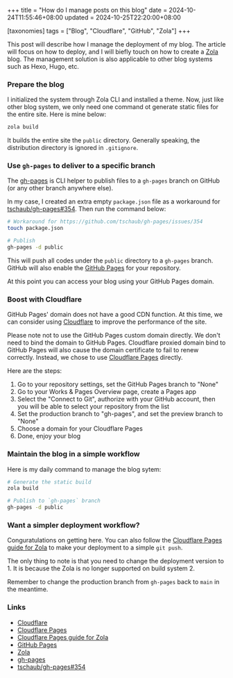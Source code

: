 +++
title = "How do I manage posts on this blog"
date = 2024-10-24T11:55:46+08:00
updated = 2024-10-25T22:20:00+08:00

[taxonomies]
tags = ["Blog", "Cloudflare", "GitHub", "Zola"]
+++

This post will describe how I manage the deployment of my blog.
The article will focus on how to deploy, and I will biefly touch on how to create a [Zola] blog.
The management solution is also applicable to other blog systems such as Hexo, Hugo, etc.

<!-- more -->

### Prepare the blog

I initialized the system through Zola CLI and installed a theme.
Now, just like other blog system, we only need one command ot generate static files for the entire site. Here is mine below:

```bash
zola build
```

It builds the entire site the `public` directory. Generally speaking, the distribution directory is ignored in `.gitignore`.

### Use `gh-pages` to deliver to a specific branch

The [gh-pages] is CLI helper to publish files to a `gh-pages` branch on GitHub (or any other branch anywhere else).

In my case, I created an extra empty `package.json` file as a workaround for [tschaub/gh-pages#354].
Then run the command below:

```bash
# Workaround for https://github.com/tschaub/gh-pages/issues/354
touch package.json

# Publish
gh-pages -d public
```

This will push all codes under the `public` directory to a `gh-pages` branch. GitHub will also enable the [GitHub Pages] for your repository.

At this point you can access your blog using your GitHub Pages domain.

### Boost with Cloudflare

GitHub Pages' domain does not have a good CDN function. At this time, we can consider using [Cloudflare] to improve the performance of the site.

Please note not to use the GitHub Pages custom domain directly. We don't need to bind the domain to GitHub Pages.
Cloudflare proxied domain bind to GitHub Pages will also cause the domain certificate to fail to renew correctly.
Instead, we chose to use [Cloudflare Pages] directly.

Here are the steps:

1. Go to your repository settings, set the GitHub Pages branch to "None"
1. Go to your Works & Pages Overview page, create a Pages app
1. Select the "Connect to Git", authorize with your GitHub account, then you will be able to select your repository from the list
1. Set the production branch to "gh-pages", and set the preview branch to "None"
1. Choose a domain for your Cloudflare Pages
1. Done, enjoy your blog

### Maintain the blog in a simple workflow

Here is my daily command to manage the blog sytem:

```bash
# Generate the static build
zola build

# Publish to `gh-pages` branch
gh-pages -d public
```

### Want a simpler deployment workflow?

Conguratulations on getting here. You can also follow the [Cloudflare Pages guide for Zola] to make your deployment to a simple `git push`.

The only thing to note is that you need to change the deployment version to 1. It is because the Zola is no longer supported on build system 2.

Remember to change the production branch from `gh-pages` back to `main` in the meantime.

### Links

- [Cloudflare]
- [Cloudflare Pages]
- [Cloudflare Pages guide for Zola]
- [GitHub Pages]
- [Zola]
- [gh-pages]
- [tschaub/gh-pages#354]

[Cloudflare]: https://cloudflare.com
[Cloudflare Pages]: https://pages.cloudflare.com
[Cloudflare Pages guide for Zola]: https://developers.cloudflare.com/pages/framework-guides/deploy-a-zola-site/
[GitHub Pages]: https://pages.github.com
[Zola]: https://getzola.org
[gh-pages]: https://github.com/tschaub/gh-pages
[tschaub/gh-pages#354]: https://github.com/tschaub/gh-pages/issues/354
